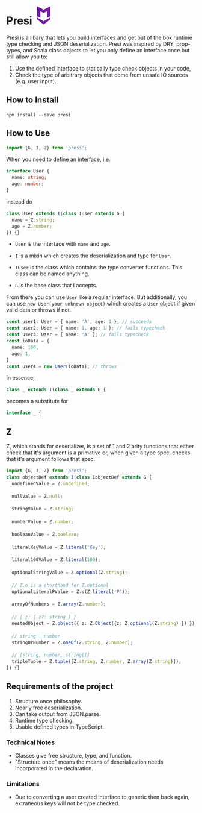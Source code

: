 # Presi ![](https://github.com/adam-p/markdown-here/raw/master/src/common/images/icon48.png)
Presi is a libary that lets you build interfaces and get out of the box
runtime type checking and JSON deserialization. Presi was inspired by DRY,
prop-types, and Scala class objects to let you only define an interface once
but still allow you to:

1. Use the defined interface to statically type check
objects in your code,
2. Check the type of arbitrary objects that come from
unsafe IO sources (e.g. user input).

## How to Install

```
npm install --save presi
```

## How to Use

```typescript
import {G, I, Z} from 'presi';
```

When you need to define an interface, i.e.

```typescript
interface User {
  name: string;
  age: number;
}
```

instead do

```typescript
class User extends I(class IUser extends G {
  name = Z.string;
  age = Z.number;
}) {}
```
* `User` is the interface with `name` and `age`.

* `I` is a mixin which creates the deserialization and type for `User`.

* `IUser` is the class which contains the type converter functions. This class can
be named anything.

* `G` is the base class that I accepts.

From there you can use `User` like a regular interface. But additionally, you
can use `new User(your unknown object)` which creates a `User` object if given
valid data or throws if not.

```typescript
const user1: User = { name: 'A', age: 1 }; // succeeds
const user2: User = { name: 1, age: 1 }; // fails typecheck
const user3: User = { name: 'A' }; // fails typecheck
const ioData = {
  name: 100,
  age: 1,
}
const user4 = new User(ioData); // throws
```

In essence,

```typescript
class _ extends I(class _ extends G {
```

becomes a substitute for

```javascript
interface _ {
```

## Z
Z, which stands for deserializer, is a set of 1 and 2 arity functions that
either check that it's argument is a primative or, when given a type spec,
checks that it's argument follows that spec.

```typescript
import {G, I, Z} from 'presi';
class objectDef extends I(class IobjectDef extends G {
  undefinedValue = Z.undefined;

  nullValue = Z.null;

  stringValue = Z.string;

  numberValue = Z.number;

  booleanValue = Z.boolean;

  literalKeyValue = Z.literal('Key');

  literal100Value = Z.literal(100);

  optionalStringValue = Z.optional(Z.string);

  // Z.o is a shorthand for Z.optional
  optionalLiteralPValue = Z.o(Z.literal('P'));

  arrayOfNumbers = Z.array(Z.number);

  // { z: { z?: string } }
  nestedObject = Z.object({ z: Z.Object({z: Z.optional(Z.string) }) });

  // string | number
  stringOrNumber = Z.oneOf(Z.string, Z.number);

  // [string, number, string[]]
  tripleTuple = Z.tuple([Z.string, Z.number, Z.array(Z.string)]);
}) {}
```

## Requirements of the project
1. Structure once philosophy.
2. Nearly free deserialization.
3. Can take output from JSON.parse.
4. Runtime type checking.
5. Usable defined types in TypeScript.

### Technical Notes
* Classes give free structure, type, and function.
* "Structure once" means the means of deserialization needs incorporated in the
    declaration.
### Limitations
* Due to converting a user created interface to generic then back again,
    extraneous keys will not be type checked.